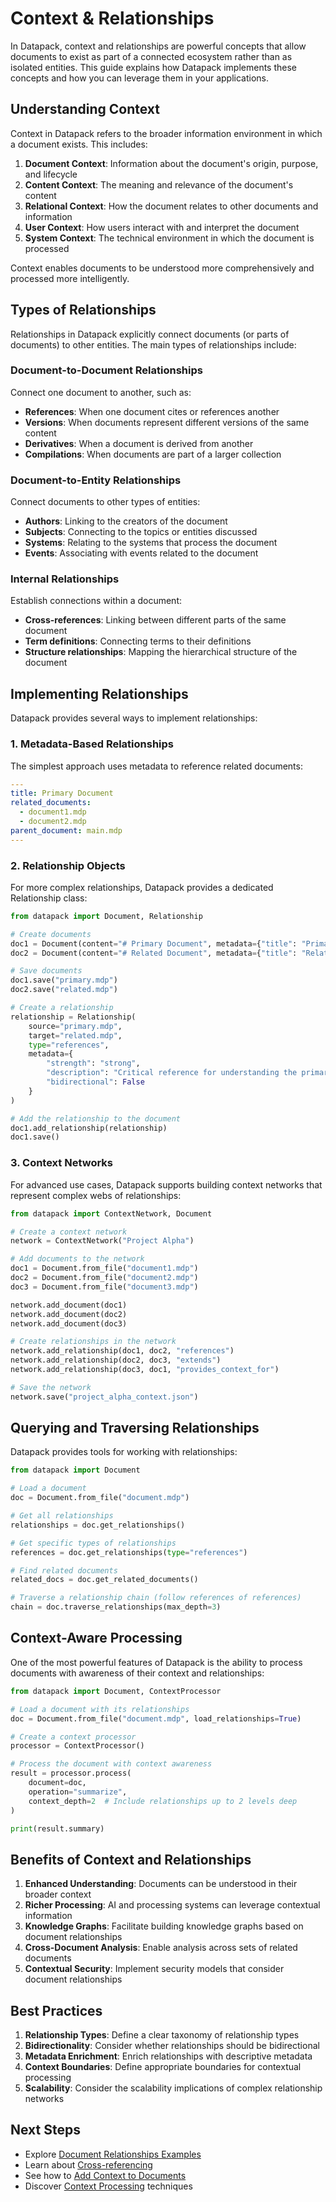 # Context & Relationships

In Datapack, context and relationships are powerful concepts that allow documents to exist as part of a connected ecosystem rather than as isolated entities. This guide explains how Datapack implements these concepts and how you can leverage them in your applications.

## Understanding Context

Context in Datapack refers to the broader information environment in which a document exists. This includes:

1. **Document Context**: Information about the document's origin, purpose, and lifecycle
2. **Content Context**: The meaning and relevance of the document's content
3. **Relational Context**: How the document relates to other documents and information
4. **User Context**: How users interact with and interpret the document
5. **System Context**: The technical environment in which the document is processed

Context enables documents to be understood more comprehensively and processed more intelligently.

## Types of Relationships

Relationships in Datapack explicitly connect documents (or parts of documents) to other entities. The main types of relationships include:

### Document-to-Document Relationships

Connect one document to another, such as:

- **References**: When one document cites or references another
- **Versions**: When documents represent different versions of the same content
- **Derivatives**: When a document is derived from another
- **Compilations**: When documents are part of a larger collection

### Document-to-Entity Relationships

Connect documents to other types of entities:

- **Authors**: Linking to the creators of the document
- **Subjects**: Connecting to the topics or entities discussed
- **Systems**: Relating to the systems that process the document
- **Events**: Associating with events related to the document

### Internal Relationships

Establish connections within a document:

- **Cross-references**: Linking between different parts of the same document
- **Term definitions**: Connecting terms to their definitions
- **Structure relationships**: Mapping the hierarchical structure of the document

## Implementing Relationships

Datapack provides several ways to implement relationships:

### 1. Metadata-Based Relationships

The simplest approach uses metadata to reference related documents:

```yaml
---
title: Primary Document
related_documents:
  - document1.mdp
  - document2.mdp
parent_document: main.mdp
---
```

### 2. Relationship Objects

For more complex relationships, Datapack provides a dedicated Relationship class:

```python
from datapack import Document, Relationship

# Create documents
doc1 = Document(content="# Primary Document", metadata={"title": "Primary"})
doc2 = Document(content="# Related Document", metadata={"title": "Related"})

# Save documents
doc1.save("primary.mdp")
doc2.save("related.mdp")

# Create a relationship
relationship = Relationship(
    source="primary.mdp",
    target="related.mdp",
    type="references",
    metadata={
        "strength": "strong",
        "description": "Critical reference for understanding the primary document",
        "bidirectional": False
    }
)

# Add the relationship to the document
doc1.add_relationship(relationship)
doc1.save()
```

### 3. Context Networks

For advanced use cases, Datapack supports building context networks that represent complex webs of relationships:

```python
from datapack import ContextNetwork, Document

# Create a context network
network = ContextNetwork("Project Alpha")

# Add documents to the network
doc1 = Document.from_file("document1.mdp")
doc2 = Document.from_file("document2.mdp")
doc3 = Document.from_file("document3.mdp")

network.add_document(doc1)
network.add_document(doc2)
network.add_document(doc3)

# Create relationships in the network
network.add_relationship(doc1, doc2, "references")
network.add_relationship(doc2, doc3, "extends")
network.add_relationship(doc3, doc1, "provides_context_for")

# Save the network
network.save("project_alpha_context.json")
```

## Querying and Traversing Relationships

Datapack provides tools for working with relationships:

```python
from datapack import Document

# Load a document
doc = Document.from_file("document.mdp")

# Get all relationships
relationships = doc.get_relationships()

# Get specific types of relationships
references = doc.get_relationships(type="references")

# Find related documents
related_docs = doc.get_related_documents()

# Traverse a relationship chain (follow references of references)
chain = doc.traverse_relationships(max_depth=3)
```

## Context-Aware Processing

One of the most powerful features of Datapack is the ability to process documents with awareness of their context and relationships:

```python
from datapack import Document, ContextProcessor

# Load a document with its relationships
doc = Document.from_file("document.mdp", load_relationships=True)

# Create a context processor
processor = ContextProcessor()

# Process the document with context awareness
result = processor.process(
    document=doc,
    operation="summarize",
    context_depth=2  # Include relationships up to 2 levels deep
)

print(result.summary)
```

## Benefits of Context and Relationships

1. **Enhanced Understanding**: Documents can be understood in their broader context
2. **Richer Processing**: AI and processing systems can leverage contextual information
3. **Knowledge Graphs**: Facilitate building knowledge graphs based on document relationships
4. **Cross-Document Analysis**: Enable analysis across sets of related documents
5. **Contextual Security**: Implement security models that consider document relationships

## Best Practices

1. **Relationship Types**: Define a clear taxonomy of relationship types
2. **Bidirectionality**: Consider whether relationships should be bidirectional
3. **Metadata Enrichment**: Enrich relationships with descriptive metadata
4. **Context Boundaries**: Define appropriate boundaries for contextual processing
5. **Scalability**: Consider the scalability implications of complex relationship networks

## Next Steps

- Explore [Document Relationships Examples](../examples/relationships/document-relationships.md)
- Learn about [Cross-referencing](../examples/relationships/cross-referencing.md)
- See how to [Add Context to Documents](../examples/context/adding-context.md)
- Discover [Context Processing](../examples/context/context-processing.md) techniques 